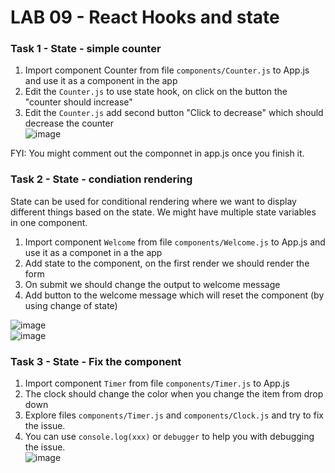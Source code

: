 # LAB 09 - React Hooks and state

### Task 1 - State - simple counter
1. Import component Counter from file `components/Counter.js` to App.js and use it as a component in the app
2. Edit the `Counter.js` to use state hook, on click on the button the "counter should increase"
3. Edit the `Counter.js` add second button "Click to decrease" which should decrease the counter  
![image](https://user-images.githubusercontent.com/8086995/138961818-9a1efd7b-b2e3-4975-9f7e-b58aca44b11b.png)
  
FYI: You might comment out the componnet in app.js once you finish it. 

### Task 2 - State - condiation rendering 
State can be used for conditional rendering where we want to display different things based on the state.
We might have multiple state variables in one component. 

1. Import component `Welcome` from file `components/Welcome.js` to App.js and use it as a componet in a the app
2. Add state to the component, on the first render we should render the form 
3. On submit we should change the output to welcome message
4. Add button to the welcome message which will reset the component (by using change of state)
  
![image](https://user-images.githubusercontent.com/8086995/138965714-4e34c9b6-d7f0-423b-a901-a590bbbcc21a.png)  
![image](https://user-images.githubusercontent.com/8086995/138966002-6b8ee11f-a65c-4cea-8f31-5a6f6b9c8142.png)

### Task 3 - State - Fix the component
1. Import component `Timer` from file `components/Timer.js` to App.js
2. The clock should change the color when you change the item from drop down
3. Explore files `components/Timer.js` and `components/Clock.js` and try to fix the issue.
4. You can use `console.log(xxx)` or `debugger` to help you with debugging the issue.   
![image](https://user-images.githubusercontent.com/8086995/138968875-6aea86de-f1ef-4150-9ad7-aa7a1fd11953.png)
